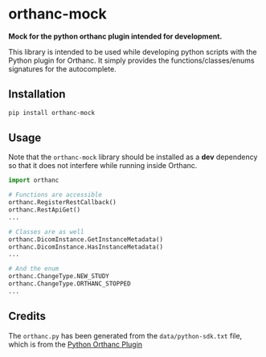 # orthanc-mock
__Mock for the python orthanc plugin intended for development.__

This library is intended to be used while developing python scripts
with the Python plugin for Orthanc. It simply provides the 
functions/classes/enums signatures for the autocomplete.

## Installation
```bash
pip install orthanc-mock
```

## Usage


Note that the `orthanc-mock` library should be installed as a
__dev__ dependency so that it does not interfere while running inside Orthanc.

```python
import orthanc

# Functions are accessible
orthanc.RegisterRestCallback()
orthanc.RestApiGet()
...

# Classes are as well
orthanc.DicomInstance.GetInstanceMetadata()
orthanc.DicomInstance.HasInstanceMetadata()
...

# And the enum
orthanc.ChangeType.NEW_STUDY
orthanc.ChangeType.ORTHANC_STOPPED
...
```

## Credits
The `orthanc.py` has been generated from the `data/python-sdk.txt` file,
which is from the [Python Orthanc Plugin](https://github.com/orthanc-server/orthanc-setup-samples/blob/master/python-samples/python-sdk.txt)